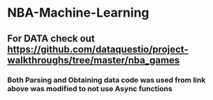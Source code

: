 # NBA-Machine-Learning

## For DATA check out https://github.com/dataquestio/project-walkthroughs/tree/master/nba_games
### Both Parsing and Obtaining data code was used from link above was modified to not use Async functions

